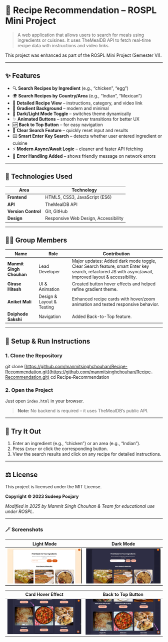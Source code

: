 # 🥗 Recipe Recommendation – ROSPL Mini Project

> A web application that allows users to search for meals using ingredients or cuisines.
> It uses TheMealDB API to fetch real-time recipe data with instructions and video links.

This project was enhanced as part of the ROSPL Mini Project (Semester VI).

---

## ✨ Features

-   🔍 **Search Recipes by Ingredient** (e.g., “chicken”, “egg”)
-   🌍 **Search Recipes by Country/Area** (e.g., “Indian”, “Mexican”)
-   📜 **Detailed Recipe View** – instructions, category, and video link
-   🌈 **Gradient Background** – modern and minimal
-   🌙 **Dark/Light Mode Toggle** – switches theme dynamically
-   ✨ **Animated Buttons** – smooth hover transitions for better UX
-   🆙 **Back to Top Button** – for easy navigation
-   🧹 **Clear Search Feature** – quickly reset input and results
-   ⌨️ **Smart Enter Key Search** – detects whether user entered ingredient or cuisine
-   ⚡ **Modern Async/Await Logic** – cleaner and faster API fetching
-   🧱 **Error Handling Added** – shows friendly message on network errors

---

## 🧠 Technologies Used

| Area            | Technology                                |
| --------------- | ----------------------------------------- |
| **Frontend** | HTML5, CSS3, JavaScript (ES6)             |
| **API** | TheMealDB API                             |
| **Version Control** | Git, GitHub                             |
| **Design** | Responsive Web Design, Accessibility      |

---

## 👨‍💻 Group Members

| Name                  | Role            | Contribution                                                                                              |
| --------------------- | --------------- | --------------------------------------------------------------------------------------------------------- |
| **Manmit Singh Chouhan** | Lead Developer | Major updates: Added dark mode toggle, Clear Search feature, smart Enter key search, refactored JS with async/await, improved layout & accessibility. |
| **Girase Hitesh** | UI & Animation | Created button hover effects and helped refine gradient theme. |
| **Aniket Mali** | Design & Layout & Testing| Enhanced recipe cards with hover/zoom animation and tested responsive behavior. |
| **Doiphode Sakshi**| Navigation  | Added Back-to-Top feature. |

---

## 🧾 Setup & Run Instructions

### 1. Clone the Repository

git clone [https://github.com/manmitsinghchouhan/Recipe-Recommendation.git](https://github.com/manmitsinghchouhan/Recipe-Recommendation.git)
cd Recipe-Recommendation 

### 2. Open the Project
Just open `index.html` in your browser.
> **Note:** No backend is required – it uses TheMealDB’s public API.

---

## 🚀 Try It Out

1.  Enter an ingredient (e.g., “chicken”) or an area (e.g., “Indian”).
2.  Press `Enter` or click the corresponding button.
3.  View the search results and click on any recipe for detailed instructions.

---

## ⚖️ License

This project is licensed under the MIT License.

**Copyright © 2023 Sudeep Poojary**

*Modified in 2025 by Manmit Singh Chouhan & Team for educational use under ROSPL.*

---

### 🪄 Screenshots

| Light Mode | Dark Mode |
| :---: | :---: |
| ![Light Mode Screenshot](./Images/light-mode.png) | ![Dark Mode Screenshot](./Images/dark-mode.png) |

| Card Hover Effect | Back to Top Button |
| :---: | :---: |
| ![Card Hover Animation](./Images/card-hover.png) | ![Back to Top Feature](./Images/backtotop.png) |
